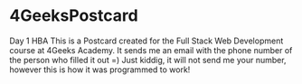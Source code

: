 # 4GeeksPostcard
Day 1 HBA
This is a Postcard created for the Full Stack Web Development course at 4Geeks Academy.
It sends me an email with the phone number of the person who filled it out =) Just kiddig, 
it will  not send me your number, however this is how it was programmed to work!

